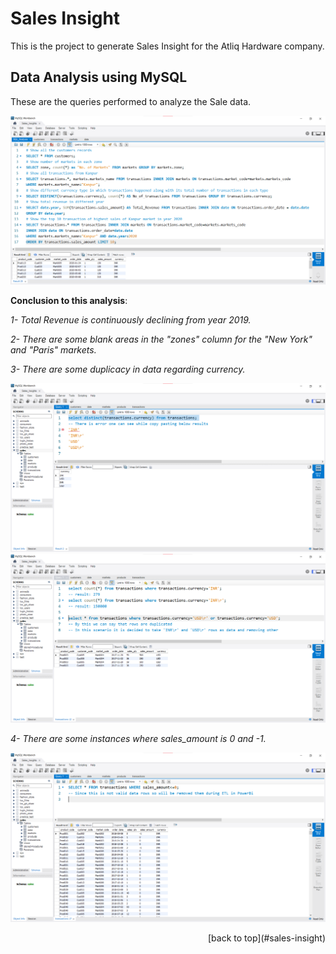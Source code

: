 # Sales Insight

This is the project to generate Sales Insight for the Atliq Hardware company.

## Data Analysis using MySQL

These are the queries performed to analyze the Sale data.

![SQL Analysis](1-SalesInsight/Images/SQL_analysis.png)

__Conclusion to this analysis__:

_1- Total Revenue is continuously declining from year 2019._

_2- There are some blank areas in the "zones" column for the "New York" and "Paris" markets._

_3- There are some duplicacy in data regarding currency._

![Currency Issue 1](1-SalesInsight/Images/currency_issue1.png)
![Currency Issue 2](1-SalesInsight/Images/currency_issue2.png)

_4- There are some instances where sales_amount is 0 and -1._

![Sales Amount Issue](1-SalesInsight/Images/Sales_amt_issue.png)

<p align="right">[back to top](#sales-insight)</p>

